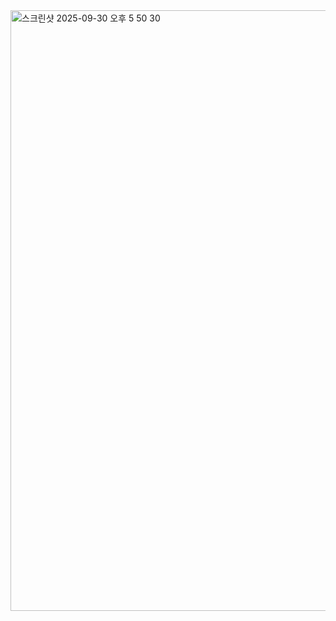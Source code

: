 
<img width="845" height="961" alt="스크린샷 2025-09-30 오후 5 50 30" src="https://github.com/user-attachments/assets/15a71c57-36a0-4914-9266-fe29cde78612" />
